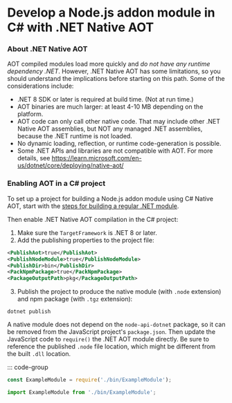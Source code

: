 # Develop a Node.js addon module in C# with .NET Native AOT

### About .NET Native AOT
AOT compiled modules load more quickly and _do not have any runtime dependency .NET_. However,
.NET Native AOT has some limitations, so you should understand the implications before starting
on this path. Some of the considerations include:
  - .NET 8 SDK or later is required at build time. (Not at run time.)
  - AOT binaries are much larger: at least 4-10 MB depending on the platform.
  - AOT code can only call other native code. That may include other .NET Native AOT assemblies,
    but NOT any managed .NET assemblies, because the .NET runtime is not loaded.
  - No dynamic loading, reflection, or runtime code-generation is possible.
  - Some .NET APIs and libraries are not compatible with AOT.
For more details, see https://learn.microsoft.com/en-us/dotnet/core/deploying/native-aot/

### Enabling AOT in a C# project
To set up a project for building a Node.js addon module using C# Native AOT, start with the
[steps for building a regular .NET module](./js-dotnet-module).

Then enable .NET Native AOT compilation in the C# project:
  1. Make sure the `TargetFramework` is .NET 8 or later.
  2. Add the publishing properties to the project file:
```xml
<PublishAot>true</PublishAot>
<PublishNodeModule>true</PublishNodeModule>
<PublishDir>bin</PublishDir>
<PackNpmPackage>true</PackNpmPackage>
<PackageOutputPath>pkg</PackageOutputPath>
```
  3. Publish the project to produce the native module (with `.node` extension) and npm package
  (with `.tgz` extension):
```shell
dotnet publish
```

A native module does not depend on the `node-api-dotnet` package, so it can be removed from the
JavaScript project's `package.json`. Then update the JavaScript code to `require()` the .NET
AOT module directly. Be sure to reference the published `.node` file location, which might be
different from the built `.dll` location.

::: code-group
```JavaScript [CommonJS]
const ExampleModule = require('./bin/ExampleModule');
```
```JavaScript [ES]
import ExampleModule from './bin/ExampleModule';
```